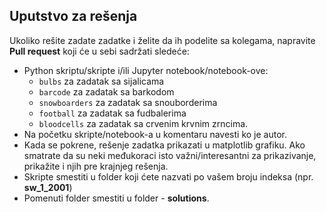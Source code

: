 ## Uputstvo za rešenja

Ukoliko rešite zadate zadatke i želite da ih podelite sa kolegama, napravite **Pull request** koji će u sebi sadržati sledeće:

* Python skriptu/skripte i/ili Jupyter notebook/notebook-ove:  
	* ```bulbs``` za zadatak sa sijalicama
	* ```barcode``` za zadatak sa barkodom
	* ```snowboarders``` za zadatak sa snouborderima
	* ```football``` za zadatak sa fudbalerima 
	* ```bloodcells``` za zadatak sa crvenim krvnim zrncima.
* Na početku skripte/notebook-a u komentaru navesti ko je autor.
* Kada se pokrene, rešenje zadatka prikazati u matplotlib grafiku. Ako smatrate da su neki međukoraci isto važni/interesantni za prikazivanje, prikažite i njih pre krajnjeg rešenja.
* Skripte smestiti u folder koji ćete nazvati po vašem broju indeksa (npr. **sw_1_2001**)
* Pomenuti folder smestiti u folder  - **solutions**.  


